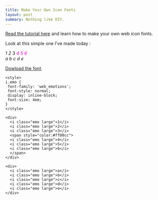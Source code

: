 ```yaml
---
title: Make Your Own Icon Fonts
layout: post
summary: Nothing like DIY.
---
```

[Read the tutorial here](http://www.webdesignerdepot.com/2012/01/how-to-make-your-own-icon-webfont/) and learn how to make your own web icon fonts.

Look at this simple one I've made today :

<div class="font-example">
  <i class="emo large">1</i>
  <i class="emo large">2</i>
  <i class="emo large">3</i>
  <span style="color:#ff00cc">
  <i class="emo large">4</i>
  <i class="emo large">5</i>
  <i class="emo large">6</i>
  </span>
</div>

<div class="font-example">
  <i class="emo large">a</i>
  <i class="emo large">b</i>
  <i class="emo large">c</i>
  <i class="emo large">d</i>
  <i class="emo large">e</i>
</div>

[Dowload the font](/assets/fonts/Web-emotions.zip).

```
<style>
i.emo {
 font-family: 'web_emotions';
 font-style: normal;
 display: inline-block;
 font-size: 4em;
}
</style>

<div>
  <i class="emo large">1</i>
  <i class="emo large">2</i>
  <i class="emo large">3</i>
  <span style="color:#ff00cc">
  <i class="emo large">4</i>
  <i class="emo large">5</i>
  <i class="emo large">6</i>
  </span>
</div>

<div>
  <i class="emo large">a</i>
  <i class="emo large">b</i>
  <i class="emo large">c</i>
  <i class="emo large">d</i>
  <i class="emo large">e</i>
</div>
```
